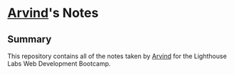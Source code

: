 # [Arvind](https://github.com/Arvind82chd)'s Notes


## Summary 

This repository contains all of the notes taken by [Arvind](https://github.com/Arvind82chd) for the Lighthouse Labs Web Development Bootcamp.